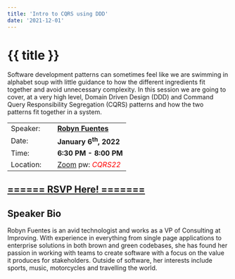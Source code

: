 ```yaml
---
title: 'Intro to CQRS using DDD'
date: '2021-12-01'
---
```

# {{ title }}

<p>Software development patterns can sometimes feel like we are swimming in alphabet soup with little guidance to how the different ingredients fit together and avoid unnecessary complexity. In this session we are going to cover, at a very high level, Domain Driven Design (DDD) and Command Query Responsibility Segregation (CQRS) patterns and how the two patterns fit together in a system.</p>

<table border="0">
    <tbody>
        <tr>
            <td>Speaker:</td>
            <td>&nbsp;</td>
            <td><a href="https://www.robynfuentes.com/" rel="noopener noreferrer" target="_blank"><b>Robyn Fuentes</b></a></td>
        </tr>
        <tr>
            <td>Date:</td>
            <td>&nbsp;</td>
            <td><b>January 6<sup>th</sup>, 2022</b></td>
        </tr>
        <tr>
            <td valign="top">Time:</td>
            <td>&nbsp;</td>
            <td><b>6:30 PM - 8:00 PM</b></td>
        </tr>
        <tr>
            <td valign="top">Location:</td>
            <td>&nbsp;</td>
            <td><a title="Location" rel="noopener noreferrer" target="_blank" href="https://match.zoom.us/j/91834309669">Zoom</a> pw: <em style="color:red">CQRS22</em></td>
        </tr>
    </tbody>
</table>

<h2><a target="_blank" rel="noopener noreferrer" href="https://www.eventbrite.com/e/intro-to-cqrs-using-ddd-tickets-239165007977">====== RSVP Here! =======</a></h2>

<h2>Speaker Bio</h2>

<p>Robyn Fuentes is an avid technologist and works as a VP of Consulting at Improving. With experience in everything from single page applications to enterprise solutions in both brown and green codebases, she has found her passion in working with teams to create software with a focus on the value it produces for stakeholders. Outside of software, her interests include sports, music, motorcycles and travelling the world.</p>

